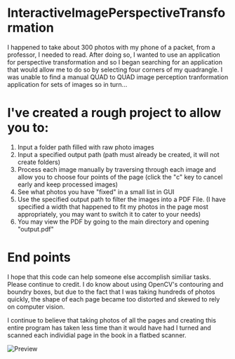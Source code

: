 # InteractiveImagePerspectiveTransformation

I happened to take about 300 photos with my phone of a packet, from a professor, I needed to read. 
After doing so, I wanted to use an application for perspective transformation and so I began searching for an application that would allow me to do so by selecting four corners of my quadrangle. 
I was unable to find a manual QUAD to QUAD image perception tranformation application for sets of images so in turn...

# I've created a rough project to allow you to:
1) Input a folder path filled with raw photo images 
2) Input a specified output path (path must already be created, it will not create folders)
3) Process each image manually by traversing through each image and allow you to choose four points of the page (click the "c" key to cancel early and keep processed images)
4) See what photos you have "fixed" in a small list in GUI
5) Use the specified output path to filter the images into a PDF File. (I have specified a width that happened to fit my photos in the page most appropriately, you may want to switch it to cater to your needs)
6) You may view the PDF by going to the main directory and opening "output.pdf"

# End points
I hope that this code can help someone else accomplish similiar tasks. Please continue to credit. I do know about using OpenCV's contouring and boundry boxes, but due to the fact that I was taking hundreds of photos quickly, the shape of each page became too distorted and skewed to rely on computer vision.

I continue to believe that taking photos of all the pages and creating this entire program has taken less time than it would have had I turned and scanned each individial page in the book in a flatbed scanner. 

![Preview](https://i.gyazo.com/85a54b300d834bef5dd7c7f5c1e860f6.png)
